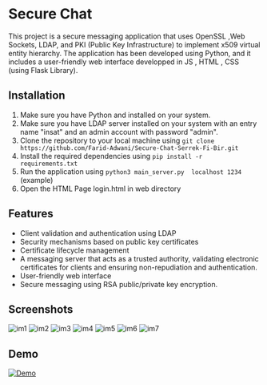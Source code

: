 # Secure Chat 

This project is a secure messaging application that uses OpenSSL ,Web Sockets, LDAP, and PKI (Public Key Infrastructure) to implement x509 virtual entity hierarchy. The application has been developed using Python, and it includes a user-friendly web interface developped in JS , HTML , CSS (using Flask Library).

## Installation

1. Make sure you have Python and installed on your system.
2. Make sure you have LDAP server installed on your system with an entry name "insat" and an admin account with password "admin".
3. Clone the repository to your local machine using `git clone https://github.com/Farid-Adwani/Secure-Chat-Serrek-Fi-Bir.git`
4. Install the required dependencies using `pip install -r requirements.txt`
5. Run the application using `python3 main_server.py  localhost 1234` (example)
6. Open the HTML Page login.html in web directory

## Features

- Client validation and authentication using LDAP
- Security mechanisms based on public key certificates
- Certificate lifecycle management
- A messaging server that acts as a trusted authority, validating electronic certificates for clients and ensuring non-repudiation and authentication.
- User-friendly web interface
- Secure messaging using RSA public/private key encryption.

## Screenshots

![im1](Screenshots/im1.png)
![im2](Screenshots/im2.png)
![im3](Screenshots/im3.png)
![im4](Screenshots/im4.png)
![im5](Screenshots/im5.png)
![im6](Screenshots/im6.png)
![im7](Screenshots/im7.png)

## Demo

[![Demo](Screenshots/im1.png)](videos/demo.mp4)

